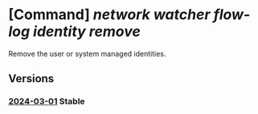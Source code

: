 # [Command] _network watcher flow-log identity remove_

Remove the user or system managed identities.

## Versions

### [2024-03-01](/Resources/mgmt-plane/L3N1YnNjcmlwdGlvbnMve30vcmVzb3VyY2Vncm91cHMve30vcHJvdmlkZXJzL21pY3Jvc29mdC5uZXR3b3JrL25ldHdvcmt3YXRjaGVycy97fS9mbG93bG9ncy97fQ==/2024-03-01.xml) **Stable**

<!-- mgmt-plane /subscriptions/{}/resourcegroups/{}/providers/microsoft.network/networkwatchers/{}/flowlogs/{} 2024-03-01 identity -->
